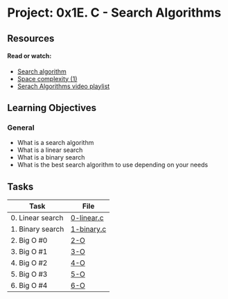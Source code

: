 # Project: 0x1E. C - Search Algorithms

## Resources

#### Read or watch:

* [Search algorithm](https://intranet.alxswe.com/rltoken/ap2kuRv8qrUMyQ0-MY3EXw)
* [Space complexity (1)](https://intranet.alxswe.com/rltoken/QK9ENdoTyqGs0d4_M3XE3g)
* [Serach Algorithms video playlist](https://intranet.alxswe.com/rltoken/_4-JUPlg6lfKZO2YPHCA7g)
## Learning Objectives

### General

* What is a search algorithm
* What is a linear search
* What is a binary search
* What is the best search algorithm to use depending on your needs
## Tasks

| Task | File |
| ---- | ---- |
| 0. Linear search | [0-linear.c](./0-linear.c) |
| 1. Binary search | [1-binary.c](./1-binary.c) |
| 2. Big O #0 | [2-O](./2-O) |
| 3. Big O #1 | [3-O](./3-O) |
| 4. Big O #2 | [4-O](./4-O) |
| 5. Big O #3 | [5-O](./5-O) |
| 6. Big O #4 | [6-O](./6-O) |

